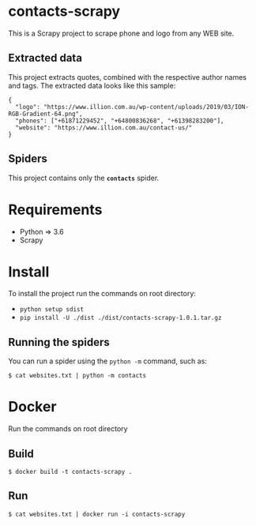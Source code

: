 # contacts-scrapy
This is a Scrapy project to scrape phone and logo from any WEB site.

## Extracted data

This project extracts quotes, combined with the respective author names and tags.
The extracted data looks like this sample:


    {
      "logo": "https://www.illion.com.au/wp-content/uploads/2019/03/ION-RGB-Gradient-64.png", 
      "phones": ["+61871229452", "+64800836268", "+61398283200"],
      "website": "https://www.illion.com.au/contact-us/"
    }
    
## Spiders
This project contains only the **`contacts`** spider.

#  Requirements
- Python => 3.6
- Scrapy

# Install
To install the project run the commands on root directory:
- `python setup sdist`
- `pip install -U ./dist ./dist/contacts-scrapy-1.0.1.tar.gz`

    
## Running the spiders

You can run a spider using the `python -m` command, such as:

    $ cat websites.txt | python -m contacts

# Docker
Run the commands on root directory

## Build

    $ docker build -t contacts-scrapy .
    
## Run

    $ cat websites.txt | docker run -i contacts-scrapy
